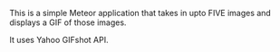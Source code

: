 This is a simple Meteor application that takes in upto FIVE images and displays a GIF of those images.

It uses Yahoo GIFshot API.
